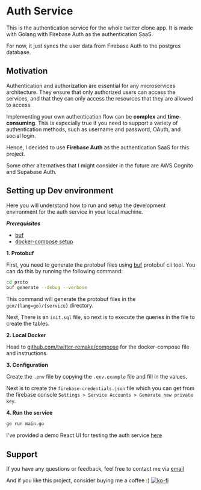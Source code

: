 # Auth Service

This is the authentication service for the whole twitter clone app. It is made with Golang with Firebase Auth as the authentication SaaS.

For now, it just syncs the user data from Firebase Auth to the postgres database.

## Motivation

Authentication and authorization are essential for any microservices architecture. They ensure that only authorized users can access the services, and that they can only access the resources that they are allowed to access.

Implementing your own authentication flow can be **complex** and **time-consuming**. This is especially true if you need to support a variety of authentication methods, such as username and password, OAuth, and social login.

Hence, I decided to use **Firebase Auth** as the authentication SaaS for this project.

Some other alternatives that I might consider in the future are AWS Cognito and Supabase Auth.

## Setting up Dev environment

Here you will understand how to run and setup the development environment for the auth service in your local machine.

***Prerequisites***
- [buf](https://buf.build/)
- [docker-compose setup](https://github.com/twitter-remake/compose)

**1. Protobuf**

First, you need to generate the protobuf files using [buf](https://buf.build/) protobuf cli tool. You can do this by running the following command:

```bash
cd proto
buf generate --debug --verbose
```

This command will generate the protobuf files in the `gen/{lang=go}/{service}` directory.

Next, There is an `init.sql` file, so next is to execute the queries in the file to create the tables.

**2. Local Docker**

Head to [github.com/twitter-remake/compose](https://github.com/twitter-remake/compose) for the docker-compose file and instructions.

**3. Configuration**

Create the `.env` file by copying the `.env.example` file and fill in the values.

Next is to create the `firebase-credentials.json` file which you can get from the firebase console `Settings > Service Accounts > Generate new private key`.

**4. Run the service**

```bash
go run main.go
```

I've provided a demo React UI for testing the auth service [here](demo)

## Support

If you have any questions or feedback, feel free to contact me via [email](mailto:juandotulung@gmail.com)

And if you like this project, consider buying me a coffee :)
[![ko-fi](https://ko-fi.com/img/githubbutton_sm.svg)](https://ko-fi.com/Y8Y8DFOVT)